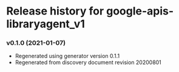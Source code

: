 # Release history for google-apis-libraryagent_v1

### v0.1.0 (2021-01-07)

* Regenerated using generator version 0.1.1
* Regenerated from discovery document revision 20200801

